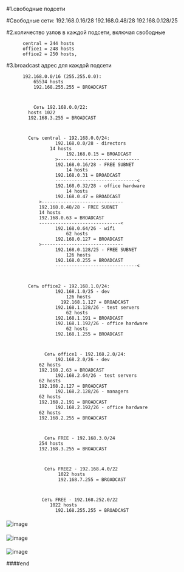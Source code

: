 #1.свободные подсети

#Свободные сети:
          192.168.0.16/28
          192.168.0.48/28
          192.168.0.128/25

#2.количество узлов в каждой подсети, включая свободные

          central = 244 hosts
          office1 = 248 hosts
          office2 = 250 hosts, 

#3.broadcast адрес для каждой подсети

          192.168.0.0/16 (255.255.0.0):
              65534 hosts
              192.168.255.255 = BROADCAST

#

              Cеть 192.168.0.0/22:
          	hosts 1022
          	192.168.3.255 = BROADCAST

#

          	Сеть central - 192.168.0.0/24:
                      192.168.0.0/28 - directors
          	        14 hosts 
                          192.168.0.15 = BROADCAST
                      >------------------------------
                      192.168.0.16/28 - FREE SUBNET
                          14 hosts
                      192.168.0.31 = BROADCAST
                      ------------------------------<
                      192.168.0.32/28 - office hardware
                          14 hosts 
                      192.168.0.47 = BROADCAST
          	    >------------------------------
          	    192.168.0.48/28 - FREE SUBNET
          		14 hosts
          	    192.168.0.63 = BROADCAST
          	    ------------------------------<
                      192.168.0.64/26 - wifi
                          62 hosts
                      192.168.0.127 = BROADCAST
          	    >------------------------------
                      192.168.0.128/25 - FREE SUBNET
                          126 hosts
                      192.168.0.255 = BROADCAST
                      ------------------------------<

#

          	Сеть office2 - 192.168.1.0/24:
                      192.168.1.0/25 - dev
                          126 hosts 
                      	192.168.1.127 = BROADCAST
                      192.168.1.128/26 - test servers
                          62 hosts 
                      192.168.1.191 = BROADCAST
                      192.168.1.192/26 - office hardware
                          62 hosts 
                      192.168.1.255 = BROADCAST

#

                  Сеть office1 - 192.168.2.0/24:
                      192.168.2.0/26 - dev
          		62 hosts
          		192.168.2.63 = BROADCAST
                      192.168.2.64/26 - test servers
          		62 hosts
          		192.168.2.127 = BROADCAST
                      192.168.2.128/26 - managers
          		62 hosts
          		192.168.2.191 = BROADCAST
                      192.168.2.192/26 - office hardware
          		62 hosts
          		192.168.2.255 = BROADCAST

#
	
                  Сеть FREE - 192.168.3.0/24
          		254 hosts
          		192.168.3.255 = BROADCAST

#
	
                  Сеть FREE2 - 192.168.4.0/22
                       1022 hosts
                       192.168.7.255 = BROADCAST
	  
#
    
                 Сеть FREE - 192.168.252.0/22
                	1022 hosts
                      192.168.255.255 = BROADCAST

####

![image](https://raw.githubusercontent.com/staybox/otus_dz16/master/screenshots/1.png)

####

![image](https://raw.githubusercontent.com/staybox/otus_dz16/master/screenshots/1.png)

####

![image](https://raw.githubusercontent.com/staybox/otus_dz16/master/screenshots/1.png)

####end
